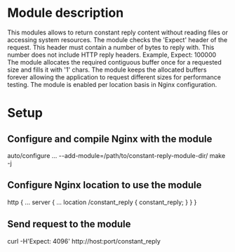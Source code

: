# Module description

This modules allows to return constant reply content without reading files or accessing system resources.
The module checks the 'Expect' header of the request. This header must contain a number of bytes to reply with.
This number does not include HTTP reply headers.
Example, Expect: 100000
The module allocates the required contiguous buffer once for a requested size and fills it with '1' chars.
The module keeps the allocated buffers forever allowing the application to request different sizes for performance testing.
The module is enabled per location basis in Nginx configuration.

# Setup

## Configure and compile Nginx with the module

auto/configure ... --add-module=/path/to/constant-reply-module-dir/
make -j

## Configure Nginx location to use the module

http {
    ...
    server {
        ...
        location /constant_reply {
            constant_reply;
        }
    }
}

## Send request to the module

curl -H'Expect: 4096' http://host:port/constant_reply
